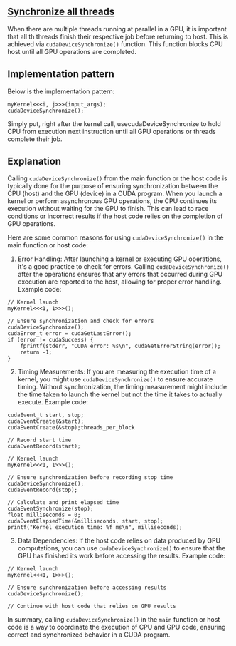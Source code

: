## [Synchronize all threads](#intro)
When there are multiple threads running at parallel in a GPU, it is important that all th threads finish their respective job before returning to host. This is achieved via `cudaDeviceSynchronize()` function. This function blocks CPU host until all GPU operations are completed. 

## Implementation pattern
Below is the implementation pattern:

```
myKernel<<<i, j>>>(input_args);
cudaDeviceSynchronize();
```

Simply put, right after the kernel call, usecudaDeviceSynchronize to hold CPU from execution next instruction until all GPU operations or threads complete their job.

## Explanation

Calling `cudaDeviceSynchronize()` from the main function or the host code is typically done for the purpose of ensuring synchronization between the CPU (host) and the GPU (device) in a CUDA program. When you launch a kernel or perform asynchronous GPU operations, the CPU continues its execution without waiting for the GPU to finish. This can lead to race conditions or incorrect results if the host code relies on the completion of GPU operations.

Here are some common reasons for using `cudaDeviceSynchronize()` in the main function or host code:

1. Error Handling: After launching a kernel or executing GPU operations, it's a good practice to check for errors. Calling `cudaDeviceSynchronize()` after the operations ensures that any errors that occurred during GPU execution are reported to the host, allowing for proper error handling. Example code:

```
// Kernel launch
myKernel<<<1, 1>>>();

// Ensure synchronization and check for errors
cudaDeviceSynchronize();
cudaError_t error = cudaGetLastError();
if (error != cudaSuccess) {
    fprintf(stderr, "CUDA error: %s\n", cudaGetErrorString(error));
    return -1;
}
```

2. Timing Measurements: If you are measuring the execution time of a kernel, you might use `cudaDeviceSynchronize()` to ensure accurate timing. Without synchronization, the timing measurement might include the time taken to launch the kernel but not the time it takes to actually execute. Example code:

```
cudaEvent_t start, stop;
cudaEventCreate(&start);
cudaEventCreate(&stop);threads_per_block

// Record start time
cudaEventRecord(start);

// Kernel launch
myKernel<<<1, 1>>>();

// Ensure synchronization before recording stop time
cudaDeviceSynchronize();
cudaEventRecord(stop);

// Calculate and print elapsed time
cudaEventSynchronize(stop);
float milliseconds = 0;
cudaEventElapsedTime(&milliseconds, start, stop);
printf("Kernel execution time: %f ms\n", milliseconds);
```

3. Data Dependencies: If the host code relies on data produced by GPU computations, you can use `cudaDeviceSynchronize()` to ensure that the GPU has finished its work before accessing the results. Example code:

```
// Kernel launch
myKernel<<<1, 1>>>();

// Ensure synchronization before accessing results
cudaDeviceSynchronize();

// Continue with host code that relies on GPU results
```

In summary, calling `cudaDeviceSynchronize()` in the `main` function or host code is a way to coordinate the execution of CPU and GPU code, ensuring correct and synchronized behavior in a CUDA program.